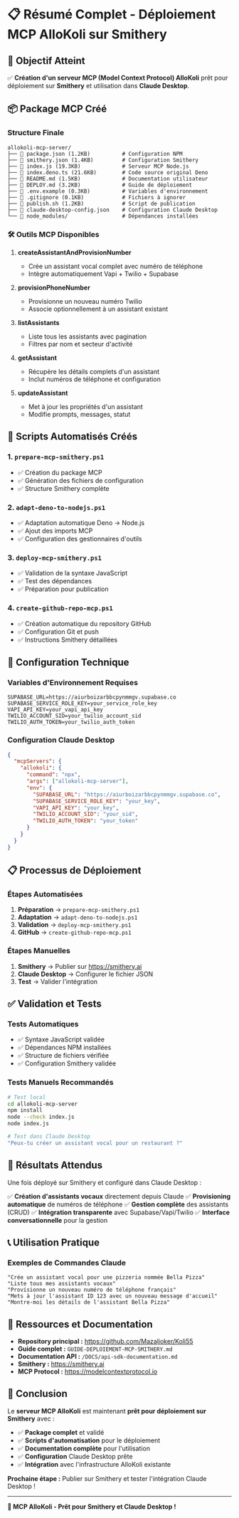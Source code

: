 # 📋 Résumé Complet - Déploiement MCP AlloKoli sur Smithery

## 🎯 Objectif Atteint

✅ **Création d'un serveur MCP (Model Context Protocol) AlloKoli** prêt pour déploiement sur **Smithery** et utilisation dans **Claude Desktop**.

## 📦 Package MCP Créé

### Structure Finale
```
allokoli-mcp-server/
├── 📄 package.json (1.2KB)          # Configuration NPM
├── 📄 smithery.json (1.4KB)         # Configuration Smithery  
├── 📄 index.js (19.3KB)             # Serveur MCP Node.js
├── 📄 index.deno.ts (21.6KB)        # Code source original Deno
├── 📄 README.md (1.5KB)             # Documentation utilisateur
├── 📄 DEPLOY.md (3.2KB)             # Guide de déploiement
├── 📄 .env.example (0.3KB)          # Variables d'environnement
├── 📄 .gitignore (0.1KB)            # Fichiers à ignorer
├── 📄 publish.sh (1.2KB)            # Script de publication
├── 📄 claude-desktop-config.json    # Configuration Claude Desktop
└── 📁 node_modules/                 # Dépendances installées
```

### 🛠️ Outils MCP Disponibles

1. **createAssistantAndProvisionNumber**
   - Crée un assistant vocal complet avec numéro de téléphone
   - Intègre automatiquement Vapi + Twilio + Supabase

2. **provisionPhoneNumber**
   - Provisionne un nouveau numéro Twilio
   - Associe optionnellement à un assistant existant

3. **listAssistants**
   - Liste tous les assistants avec pagination
   - Filtres par nom et secteur d'activité

4. **getAssistant**
   - Récupère les détails complets d'un assistant
   - Inclut numéros de téléphone et configuration

5. **updateAssistant**
   - Met à jour les propriétés d'un assistant
   - Modifie prompts, messages, statut

## 🚀 Scripts Automatisés Créés

### 1. `prepare-mcp-smithery.ps1`
- ✅ Création du package MCP
- ✅ Génération des fichiers de configuration
- ✅ Structure Smithery complète

### 2. `adapt-deno-to-nodejs.ps1`
- ✅ Adaptation automatique Deno → Node.js
- ✅ Ajout des imports MCP
- ✅ Configuration des gestionnaires d'outils

### 3. `deploy-mcp-smithery.ps1`
- ✅ Validation de la syntaxe JavaScript
- ✅ Test des dépendances
- ✅ Préparation pour publication

### 4. `create-github-repo-mcp.ps1`
- ✅ Création automatique du repository GitHub
- ✅ Configuration Git et push
- ✅ Instructions Smithery détaillées

## 🔧 Configuration Technique

### Variables d'Environnement Requises
```env
SUPABASE_URL=https://aiurboizarbbcpynmmgv.supabase.co
SUPABASE_SERVICE_ROLE_KEY=your_service_role_key
VAPI_API_KEY=your_vapi_api_key
TWILIO_ACCOUNT_SID=your_twilio_account_sid
TWILIO_AUTH_TOKEN=your_twilio_auth_token
```

### Configuration Claude Desktop
```json
{
  "mcpServers": {
    "allokoli": {
      "command": "npx",
      "args": ["allokoli-mcp-server"],
      "env": {
        "SUPABASE_URL": "https://aiurboizarbbcpynmmgv.supabase.co",
        "SUPABASE_SERVICE_ROLE_KEY": "your_key",
        "VAPI_API_KEY": "your_key",
        "TWILIO_ACCOUNT_SID": "your_sid",
        "TWILIO_AUTH_TOKEN": "your_token"
      }
    }
  }
}
```

## 📋 Processus de Déploiement

### Étapes Automatisées
1. **Préparation** → `prepare-mcp-smithery.ps1`
2. **Adaptation** → `adapt-deno-to-nodejs.ps1`
3. **Validation** → `deploy-mcp-smithery.ps1`
4. **GitHub** → `create-github-repo-mcp.ps1`

### Étapes Manuelles
1. **Smithery** → Publier sur https://smithery.ai
2. **Claude Desktop** → Configurer le fichier JSON
3. **Test** → Valider l'intégration

## ✅ Validation et Tests

### Tests Automatiques
- ✅ Syntaxe JavaScript validée
- ✅ Dépendances NPM installées
- ✅ Structure de fichiers vérifiée
- ✅ Configuration Smithery validée

### Tests Manuels Recommandés
```bash
# Test local
cd allokoli-mcp-server
npm install
node --check index.js
node index.js

# Test dans Claude Desktop
"Peux-tu créer un assistant vocal pour un restaurant ?"
```

## 🎯 Résultats Attendus

Une fois déployé sur Smithery et configuré dans Claude Desktop :

✅ **Création d'assistants vocaux** directement depuis Claude
✅ **Provisioning automatique** de numéros de téléphone
✅ **Gestion complète** des assistants (CRUD)
✅ **Intégration transparente** avec Supabase/Vapi/Twilio
✅ **Interface conversationnelle** pour la gestion

## 📞 Utilisation Pratique

### Exemples de Commandes Claude
```
"Crée un assistant vocal pour une pizzeria nommée Bella Pizza"
"Liste tous mes assistants vocaux"
"Provisionne un nouveau numéro de téléphone français"
"Mets à jour l'assistant ID 123 avec un nouveau message d'accueil"
"Montre-moi les détails de l'assistant Bella Pizza"
```

## 🔗 Ressources et Documentation

- **Repository principal :** https://github.com/Mazaljoker/Koli55
- **Guide complet :** `GUIDE-DEPLOIEMENT-MCP-SMITHERY.md`
- **Documentation API :** `/DOCS/api-sdk-documentation.md`
- **Smithery :** https://smithery.ai
- **MCP Protocol :** https://modelcontextprotocol.io

## 🎉 Conclusion

Le **serveur MCP AlloKoli** est maintenant **prêt pour déploiement sur Smithery** avec :

- ✅ **Package complet** et validé
- ✅ **Scripts d'automatisation** pour le déploiement
- ✅ **Documentation complète** pour l'utilisation
- ✅ **Configuration** Claude Desktop prête
- ✅ **Intégration** avec l'infrastructure AlloKoli existante

**Prochaine étape :** Publier sur Smithery et tester l'intégration Claude Desktop !

---

**🚀 MCP AlloKoli - Prêt pour Smithery et Claude Desktop !** 